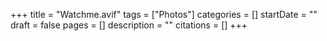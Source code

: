 +++
title = "Watchme.avif"
tags = ["Photos"]
categories = []
startDate = ""
draft = false
pages = []
description = ""
citations = []
+++
